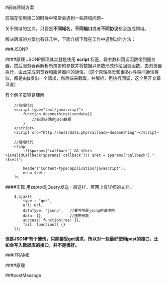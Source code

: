 #前端跨域方案

前端在使用接口的时候中常常会遇到一些跨域问题~

关于跨域的定义，只要是**不同域名**，**不同端口**或者**不同协议**都会造成跨域。

解决跨域的方案也有好几种，下面介绍下我在工作中遇到过的方法：

###JSONP

####原理
JSONP原理其实就是使用 **script** 标签，将参数和回调函数带到服务器，然后服务器再解析所携带的参数并将数据以参数形式传给回调函数，由浏览器执行，由此完成浏览器和服务器间的通信。（这个原理感觉和很多js与端间通信类似，都是由js发出一个请求，然后端来截取，并解析，再执行回调，这个另开文章详说）

有个例子蛮容易理解
```
	//前端代码
	<script type="text/javascript">
	    function dosomething(jsondata){
	        //处理获得的json数据
	    }
	</script>
	<script src="http://host/data.php?callback=dosomething"></script>

	//后端代码
	<?php
		if($params['callback'] && $this->isValidCallback($params['callback'])) $ret = $params['callback']."($ret)";

		header('Content-type:application/javascript');
		echo $ret;
	?>
```

####实现
用zepto或jQuery发送一般这样，官网上有详细的文档：
```
	$.ajax({
		type : "get", 
        url: url,   
        dataType: 'jsonp',   //要写明是jsonp的请求哦
        data: {},            //携带参数
        success: function(res) {},
        fail: function() {}
    });

```

**但是JSONP有个硬伤，只能接受get请求，所以对一些最好使用post的接口，比如会写入数据库的接口，并不是很好。**

###IFRAME

####原理

###postMessage